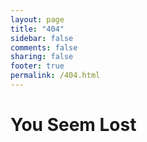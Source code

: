 ```yaml
---
layout: page
title: "404"
sidebar: false
comments: false
sharing: false
footer: true
permalink: /404.html
--- 
```


<h1>You Seem Lost</h1>